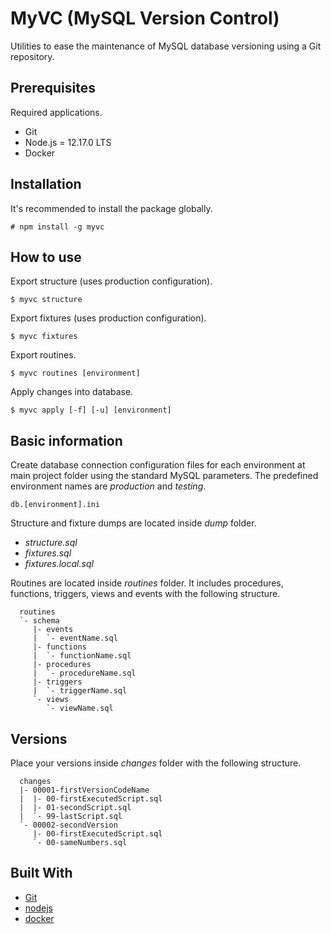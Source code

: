 # MyVC (MySQL Version Control)

Utilities to ease the maintenance of MySQL database versioning using a Git
repository.

## Prerequisites

Required applications.

* Git
* Node.js = 12.17.0 LTS
* Docker

## Installation

It's recommended to install the package globally.
```
# npm install -g myvc
```

## How to use

Export structure (uses production configuration).
```
$ myvc structure
```

Export fixtures (uses production configuration).
```
$ myvc fixtures
```

Export routines.
```
$ myvc routines [environment]
```

Apply changes into database.
```
$ myvc apply [-f] [-u] [environment]
```

## Basic information

Create database connection configuration files for each environment at main
project folder using the standard MySQL parameters. The predefined environment
names are *production* and *testing*.
```
db.[environment].ini
```

Structure and fixture dumps are located inside *dump* folder.

* *structure.sql*
* *fixtures.sql*
* *fixtures.local.sql*

Routines are located inside *routines* folder. It includes procedures,
functions, triggers, views and events with the following structure.
```
  routines
  `- schema
     |- events
     |  `- eventName.sql
     |- functions
     |  `- functionName.sql
     |- procedures
     |  `- procedureName.sql
     |- triggers
     |  `- triggerName.sql
     `- views
        `- viewName.sql
```

## Versions

Place your versions inside *changes* folder with the following structure.
```
  changes
  |- 00001-firstVersionCodeName
  |  |- 00-firstExecutedScript.sql
  |  |- 01-secondScript.sql
  |  `- 99-lastScript.sql
  `- 00002-secondVersion
     |- 00-firstExecutedScript.sql
     `- 00-sameNumbers.sql
```
## Built With

* [Git](https://git-scm.com/)
* [nodejs](https://nodejs.org/)
* [docker](https://www.docker.com/)
